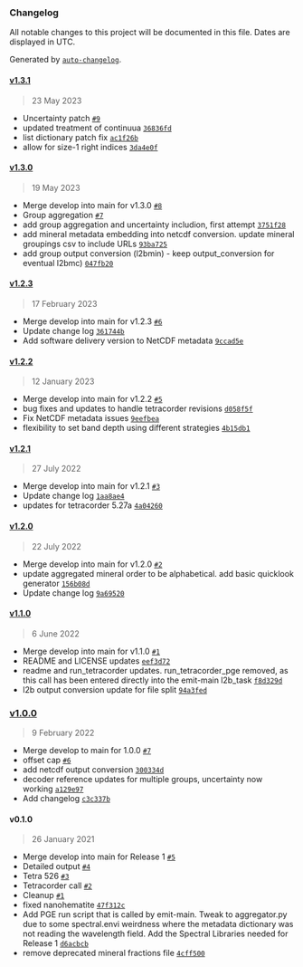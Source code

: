 ### Changelog

All notable changes to this project will be documented in this file. Dates are displayed in UTC.

Generated by [`auto-changelog`](https://github.com/CookPete/auto-changelog).

#### [v1.3.1](https://github.com/emit-sds/emit-sds-l2b/compare/v1.3.0...v1.3.1)

> 23 May 2023

- Uncertainty patch [`#9`](https://github.com/emit-sds/emit-sds-l2b/pull/9)
- updated treatment of continuua [`36836fd`](https://github.com/emit-sds/emit-sds-l2b/commit/36836fd44a179ca69876ab45d3cb07a93516128c)
- list dictionary patch fix [`ac1f26b`](https://github.com/emit-sds/emit-sds-l2b/commit/ac1f26b3ad1dc4df70cf32e22d313f271cedb49b)
- allow for size-1 right indices [`3da4e0f`](https://github.com/emit-sds/emit-sds-l2b/commit/3da4e0f4e279a45a59d9b6f8a9ba064dbe0ccd90)

#### [v1.3.0](https://github.com/emit-sds/emit-sds-l2b/compare/v1.2.3...v1.3.0)

> 19 May 2023

- Merge develop into main for v1.3.0 [`#8`](https://github.com/emit-sds/emit-sds-l2b/pull/8)
- Group aggregation [`#7`](https://github.com/emit-sds/emit-sds-l2b/pull/7)
- add group aggregation and uncertainty includion, first attempt [`3751f28`](https://github.com/emit-sds/emit-sds-l2b/commit/3751f2861bff026e48c1ff278fd167ca9d05a55f)
- add mineral metadata embedding into netcdf conversion. update mineral groupings csv to include URLs [`93ba725`](https://github.com/emit-sds/emit-sds-l2b/commit/93ba72554822224829c429838cca3832e83d236b)
- add group output conversion (l2bmin) - keep output_conversion for eventual l2bmc) [`047fb20`](https://github.com/emit-sds/emit-sds-l2b/commit/047fb2015f0201ad455830d4ec9ae9a9c4fffd73)

#### [v1.2.3](https://github.com/emit-sds/emit-sds-l2b/compare/v1.2.2...v1.2.3)

> 17 February 2023

- Merge develop into main for v1.2.3 [`#6`](https://github.com/emit-sds/emit-sds-l2b/pull/6)
- Update change log [`361744b`](https://github.com/emit-sds/emit-sds-l2b/commit/361744b6dde23f4f8513a33f1e9cc758bba556a1)
- Add software delivery version to NetCDF metadata [`9ccad5e`](https://github.com/emit-sds/emit-sds-l2b/commit/9ccad5ea1d4b3be29370e3f89a587e26d468d70c)

#### [v1.2.2](https://github.com/emit-sds/emit-sds-l2b/compare/v1.2.1...v1.2.2)

> 12 January 2023

- Merge develop into main for v1.2.2 [`#5`](https://github.com/emit-sds/emit-sds-l2b/pull/5)
- bug fixes and updates to handle tetracorder revisions [`d058f5f`](https://github.com/emit-sds/emit-sds-l2b/commit/d058f5ffb2eff0d2d804ac74b966ca469119ecb0)
- Fix NetCDF metadata issues [`9eefbea`](https://github.com/emit-sds/emit-sds-l2b/commit/9eefbea902199470551b9beb194c6047b1e9367f)
- flexibility to set band depth using different strategies [`4b15db1`](https://github.com/emit-sds/emit-sds-l2b/commit/4b15db1bdfe6b943d1523fd6060a89fe2b5d8459)

#### [v1.2.1](https://github.com/emit-sds/emit-sds-l2b/compare/v1.2.0...v1.2.1)

> 27 July 2022

- Merge develop into main for v1.2.1 [`#3`](https://github.com/emit-sds/emit-sds-l2b/pull/3)
- Update change log [`1aa8ae4`](https://github.com/emit-sds/emit-sds-l2b/commit/1aa8ae420446c616e749f6b69241da47071bcf66)
- updates for tetracorder 5.27a [`4a04260`](https://github.com/emit-sds/emit-sds-l2b/commit/4a0426044e058f3711dad000b8aab4d3b20df2bc)

#### [v1.2.0](https://github.com/emit-sds/emit-sds-l2b/compare/v1.1.0...v1.2.0)

> 22 July 2022

- Merge develop into main for v1.2.0 [`#2`](https://github.com/emit-sds/emit-sds-l2b/pull/2)
- update aggregated mineral order to be alphabetical.  add basic quicklook generator [`156b08d`](https://github.com/emit-sds/emit-sds-l2b/commit/156b08dbf51ed737f182965cd23f44cfc745dc80)
- Update change log [`9a69520`](https://github.com/emit-sds/emit-sds-l2b/commit/9a6952064f35705097b972ea805a712aa9679cc7)

#### [v1.1.0](https://github.com/emit-sds/emit-sds-l2b/compare/v1.0.0...v1.1.0)

> 6 June 2022

- Merge develop into main for v1.1.0 [`#1`](https://github.com/emit-sds/emit-sds-l2b/pull/1)
- README and LICENSE updates [`eef3d72`](https://github.com/emit-sds/emit-sds-l2b/commit/eef3d72a3dd2d1e1cab46d40be9421c98ae54156)
- readme and run_tetracorder updates.  run_tetracorder_pge removed, as this call has been entered directly into the emit-main l2b_task [`f8d329d`](https://github.com/emit-sds/emit-sds-l2b/commit/f8d329d75232e7edaaa794586614f8cba0506c5b)
- l2b output conversion update for file split [`94a3fed`](https://github.com/emit-sds/emit-sds-l2b/commit/94a3fedc4c88d49b97f51f372fff5aa1293c5948)

### [v1.0.0](https://github.com/emit-sds/emit-sds-l2b/compare/v0.1.0...v1.0.0)

> 9 February 2022

- Merge develop to main for 1.0.0 [`#7`](https://github.com/emit-sds/emit-sds-l2b/pull/7)
- offset cap [`#6`](https://github.com/emit-sds/emit-sds-l2b/pull/6)
- add netcdf output conversion [`300334d`](https://github.com/emit-sds/emit-sds-l2b/commit/300334dbb8f25e78b822b9e47af3d6a71c8b64c8)
- decoder reference updates for multiple groups, uncertainty now working [`a129e97`](https://github.com/emit-sds/emit-sds-l2b/commit/a129e9738e8fd637ea084e5ffc7016e34c387cd8)
- Add changelog [`c3c337b`](https://github.com/emit-sds/emit-sds-l2b/commit/c3c337ba5d9bad09cec90f4681e650840d395705)

#### v0.1.0

> 26 January 2021

- Merge develop into main for Release 1 [`#5`](https://github.com/emit-sds/emit-sds-l2b/pull/5)
- Detailed output [`#4`](https://github.com/emit-sds/emit-sds-l2b/pull/4)
- Tetra 526 [`#3`](https://github.com/emit-sds/emit-sds-l2b/pull/3)
- Tetracorder call [`#2`](https://github.com/emit-sds/emit-sds-l2b/pull/2)
- Cleanup [`#1`](https://github.com/emit-sds/emit-sds-l2b/pull/1)
- fixed nanohematite [`47f312c`](https://github.com/emit-sds/emit-sds-l2b/commit/47f312c6f7c1882f2ce3ee6749bf775ed68ef1f6)
- Add PGE run script that is called by emit-main. Tweak to aggregator.py due to some spectral.envi weirdness where the metadata dictionary was not reading the wavelength field. Add the Spectral Libraries needed for Release 1 [`d6acbcb`](https://github.com/emit-sds/emit-sds-l2b/commit/d6acbcb0a5d43d3728847c8686855eb47eae9576)
- remove deprecated mineral fractions file [`4cff500`](https://github.com/emit-sds/emit-sds-l2b/commit/4cff50021e80ca5173176880c4bafb25c742066c)
